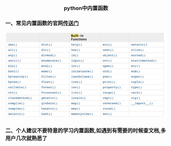 ### <center>python中内置函数</center>

### 一、常见内置函数的官网[传送门](https://docs.python.org/3/library/functions.html?highlight=built#ascii)
![图片](./source/images/innerfunction.png)

### 二、个人建议不要特意的学习内置函数,如遇到有需要的时候查文档,多用户几次就熟悉了
